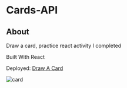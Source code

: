 # Cards-API

## About

Draw a card, practice react activity I completed

Built With React

Deployed: [Draw A Card](https://noho-glitch.github.io/cards-api/)

![card]("card")
